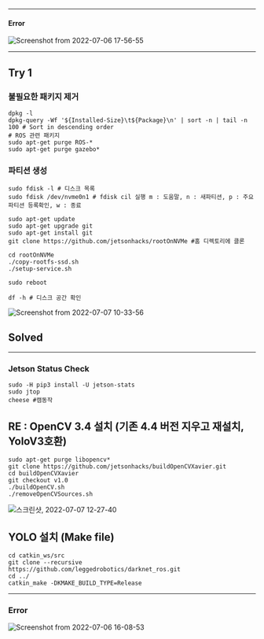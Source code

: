 __________________________________________
#### Error
![Screenshot from 2022-07-06 17-56-55](https://user-images.githubusercontent.com/88171531/177512047-91e7dac3-d3c2-4560-a0cf-daf0d9c60688.png)
___________________________________________

## Try 1
### 불필요한 패키지 제거
```
dpkg -l
dpkg-query -Wf '${Installed-Size}\t${Package}\n' | sort -n | tail -n 100 # Sort in descending order
# ROS 관련 패키지
sudo apt-get purge ROS-*
sudo apt-get purge gazebo*

```
### 파티션 생성
```
sudo fdisk -l # 디스크 목록
sudo fdisk /dev/nvme0n1 # fdisk cil 실행 m : 도움말, n : 새파티션, p : 주요파티션 등록확인, w : 종료

sudo apt-get update
sudo apt-get upgrade git
sudo apt-get install git
git clone https://github.com/jetsonhacks/rootOnNVMe #홈 디렉토리에 클론

cd rootOnNVMe
./copy-rootfs-ssd.sh
./setup-service.sh

sudo reboot

df -h # 디스크 공간 확인
```
![Screenshot from 2022-07-07 10-33-56](https://user-images.githubusercontent.com/88171531/177673167-8e1b9c93-b414-4005-a100-48f27b89b2eb.png)

## Solved
___________________________________________

### Jetson Status Check
```
sudo -H pip3 install -U jetson-stats
sudo jtop
cheese #캠동작
```

## RE : OpenCV 3.4 설치 (기존 4.4 버전 지우고 재설치, YoloV3호환)
```
sudo apt-get purge libopencv*
git clone https://github.com/jetsonhacks/buildOpenCVXavier.git
cd buildOpenCVXavier
git checkout v1.0
./buildOpenCV.sh
./removeOpenCVSources.sh
```
![스크린샷, 2022-07-07 12-27-40](https://user-images.githubusercontent.com/88171531/177684453-348a3772-0cc2-45a0-99c4-0ebaa00bc77e.png)

## YOLO 설치 (Make file)
```
cd catkin_ws/src
git clone --recursive https://github.com/leggedrobotics/darknet_ros.git
cd ../
catkin_make -DKMAKE_BUILD_TYPE=Release
```
___________________________________________
### Error
![Screenshot from 2022-07-06 16-08-53](https://user-images.githubusercontent.com/88171531/177688016-b88f240c-dcb7-4245-8be4-2a23ade9479d.png)
